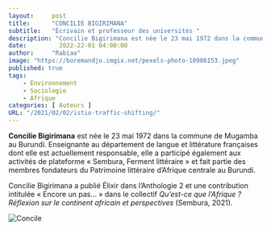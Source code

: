 ```yaml
---
layout:     post
title:      "CONCILIE BIGIRIMANA"
subtitle:   "Écrivain et professeur des universités "
description: "Concilie Bigirimana est née le 23 mai 1972 dans la commune de Mugamba au Burundi. Enseignante au département de langue et littérature françaises dont elle est actuellement responsable, elle a participé également aux activités de plateforme « Sembura, Ferment littéraire » et fait partie des membres fondateurs du Patrimoine littéraire d’Afrique centrale au Burundi. "
date:         2022-22-01 04:00:00
author:     "Rabiaa"
image: "https://boremandjo.imgix.net/pexels-photo-10906153.jpeg"
published: true 
tags:
    - Environnement 
    - Sociologie 
    - Afrique
categories: [ Auteurs ]
URL: "/2021/02/02/istio-traffic-shifting/"
---
```

**Concilie Bigirimana** est née le 23 mai 1972 dans la commune de Mugamba au Burundi. Enseignante au département de langue et littérature françaises dont elle est actuellement responsable, elle a participé également aux activités de plateforme « Sembura, Ferment littéraire » et fait partie des membres fondateurs du Patrimoine littéraire d’Afrique centrale au Burundi. 

Concilie Bigirimana a publié Élixir dans l’Anthologie 2 et une contribution intitulée « Encore un pas… » dans le collectif *Qu’est-ce que l’Afrique ? Réflexion sur le continent africain et perspectives* (Sembura, 2021). 

![Concile](https://boremandjo.imgix.net/Concilie%20Birigirimana.PNG)
